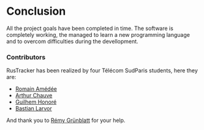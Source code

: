 # Conclusion

All the project goals have been completed in time. The software is completely working, the managed to learn a new programming language and to overcom difficulties during the devellopment.

### Contributors

RusTracker has been realized by four Télécom SudParis students, here they are:
* [Romain Amédée](https://github.com/Witaek)
* [Arthur Chauve](https://github.com/ArthurChauve)
* [Guilhem Honoré](https://github.com/GuilhemHnr)
* [Bastian Larvor](https://github.com/blaaass)

And thank you to [Rémy Grünblatt](https://github.com/rgrunbla) for your help.